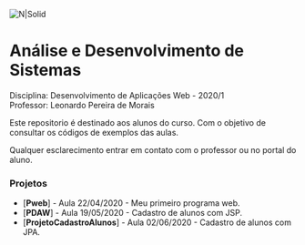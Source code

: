 ![N|Solid](https://www.go.senac.br/portal/assets/img/logo-senac.png)
# Análise e Desenvolvimento de Sistemas
Disciplina: Desenvolvimento de Aplicações Web - 2020/1  
Professor: Leonardo Pereira de Morais

Este repositorio é destinado aos alunos do curso. 
Com o objetivo de consultar os códigos de exemplos das aulas.

Qualquer esclarecimento entrar em contato com o professor ou no portal do aluno.

### Projetos
* [**Pweb**] - Aula 22/04/2020 - Meu primeiro programa web.
* [**PDAW**] - Aula 19/05/2020 - Cadastro de alunos com JSP.
* [**ProjetoCadastroAlunos**] - Aula 02/06/2020 - Cadastro de alunos com JPA.


